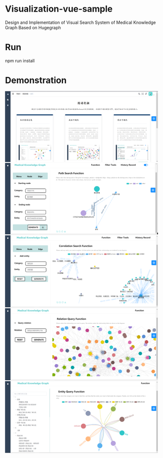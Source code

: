 # Visualization-vue-sample
Design and Implementation of Visual Search System of Medical Knowledge  Graph Based on Hugegraph

# Run
npm run install 

# Demonstration
![MainPage](https://github.com/Liny777/Visualization-vue-sample/blob/master/images/%E9%A6%96%E9%A1%B5.png)
![Path Function](https://github.com/Liny777/Visualization-vue-sample/blob/master/images/path.png)
![Correlation Function](https://github.com/Liny777/Visualization-vue-sample/blob/master/images/Correlation.png)
![Relation Function](https://github.com/Liny777/Visualization-vue-sample/blob/master/images/Relation.png)
![Node Function](https://github.com/Liny777/Visualization-vue-sample/blob/master/images/Entity.png)
